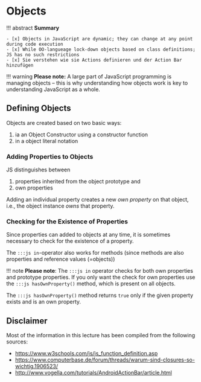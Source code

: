 # Objects

!!! abstract
    **Summary**

    - [x] Objects in JavaScript are dynamic; they can change at any point during code execution
    - [x] While OO-langueage lock-down objects based on class definitions; JS has no such restrictions
    - [x] Sie verstehen wie sie Actions definieren und der Action Bar hinzufügen


!!! warning
    **Please note:** A large part of JavaScript programming is managing objects – this is why understanding how objects work is key to understanding JavaScript as a whole. 


## Defining Objects

Objects are created based on two basic ways:

1. ia an Object Constructor using a constructor function
2. in a object literal notation


### Adding Properties to Objects

JS distinguishes between 

1. properties inherited from the object prototype and 
2. own properties 

Adding an individual property creates a new _own property_ on that object, i.e., the object instance _owns_ that property.


### Checking for the Existence of Properties

Since properties can added to objects at any time, it is sometimes necessary to check for the existence of a property.

The `:::js in`-operator also works for methods (since methods are also properties and reference values (=objects))

!!! note
    __Please note__: The `:::js in` operator checks for both own properties and prototype properties. If you only want the check for own properties use the `:::js hasOwnProperty()` method, which is present on all objects.

The `:::js hasOwnProperty()` method returns `true` only if the given property exists and is an own property.


## Disclaimer

Most of the information in this lecture has been compiled from the following sources:

* <https://www.w3schools.com/js/js_function_definition.asp>
* <https://www.computerbase.de/forum/threads/warum-sind-closures-so-wichtig.1906523/>
* <http://www.vogella.com/tutorials/AndroidActionBar/article.html>
